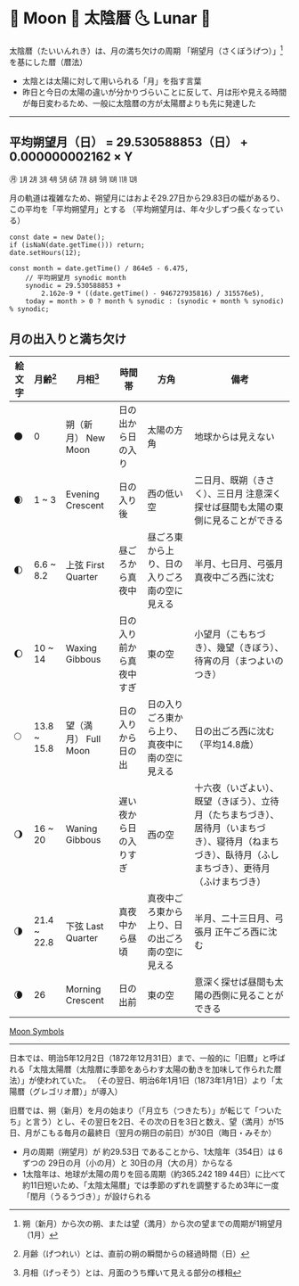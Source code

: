 # 🌚 Moon 🌛 太陰暦 🌜 Lunar 🌝

太陰暦（たいいんれき）は、月の満ち欠けの周期 「朔望月（さくぼうげつ）」[^1] を基にした暦（暦法）

[^1]:朔（新月）から次の朔、または望（満月）から次の望までの周期が1朔望月（1月）

* 太陰とは太陽に対して用いられる「月」を指す言葉
* 昨日と今日の太陽の違いが分かりづらいことに反して、月は形や見える時間が毎日変わるため、一般に太陰暦の方が太陽暦よりも先に発達した

___

## 平均朔望月（日） = 29.530588853（日） + 0.000000002162 × Y

㊊ ㋀ ㋁ ㋂ ㋃ ㋄ ㋅ ㋆ ㋇ ㋈ ㋉ ㋊ ㋋

月の軌道は複雑なため、朔望月にはおよそ29.27日から29.83日の幅があるり、この平均を「平均朔望月」とする
（平均朔望月は、年々少しずつ長くなっている）

```
const date = new Date();
if (isNaN(date.getTime())) return;
date.setHours(12);

const month = date.getTime() / 864e5 - 6.475,
    // 平均朔望月 synodic month
    synodic = 29.530588853 +
        2.162e-9 * ((date.getTime() - 946727935816) / 315576e5),
    today = month > 0 ? month % synodic : (synodic + month % synodic) % synodic;
```

## 月の出入りと満ち欠け

| 絵文字 | 月齢[^2] | 月相[^3] | 時間帯 | 方角 | 備考 |
| ---- | ---- | ---- | ---- | ---- | ---- |
| 🌑 | 0 | 朔（新月） New Moon | 日の出から日の入り | 太陽の方角 | 地球からは見えない |
| 🌒 | 1 ~ 3 | Evening Crescent | 日の入り後 | 西の低い空 | 二日月、既朔（きさく）、三日月 注意深く探せば昼間も太陽の東側に見ることができる |
| 🌓 | 6.6 ~ 8.2 | 上弦 First Quarter | 昼ごろから真夜中 | 昼ごろ東から上り、日の入りごろ南の空に見える | 半月、七日月、弓張月 真夜中ごろ西に沈む |
| 🌔 | 10 ~ 14 | Waxing Gibbous | 日の入り前から真夜中すぎ | 東の空 | 小望月（こもちづき）、幾望（きぼう）、待宵の月（まつよいのつき） |
| 🌕 | 13.8 ~ 15.8 | 望（満月） Full Moon | 日の入りから日の出 | 日の入りごろ東から上り、真夜中に南の空に見える | 日の出ごろ西に沈む（平均14.8歳） |
| 🌖 | 16 ~ 20 | Waning Gibbous | 遅い夜から日の入りすぎ | 西の空 | 十六夜（いざよい）、既望（きぼう）、立待月（たちまちづき）、居待月（いまちづき）、寝待月（ねまちづき）、臥待月（ふしまちづき）、更待月（ふけまちづき） |
| 🌗 | 21.4 ~ 22.8 | 下弦 Last Quarter | 真夜中から昼頃 | 真夜中ごろ東から上り、日の出ごろ南の空に見える | 半月、二十三日月、弓張月 正午ごろ西に沈む |
| 🌘 | 26 | Morning Crescent | 日の出前 | 東の空 | 意深く探せば昼間も太陽の西側に見ることができる |

[^2]:月齢（げつれい）とは、直前の朔の瞬間からの経過時間（日）
[^3]:月相（げっそう）とは、月面のうち輝いて見える部分の様相

[Moon Symbols](https://symbl.cc/en/collections/moon/)

***

日本では、明治5年12月2日（1872年12月31日）まで、一般的に「旧暦」と呼ばれる「太陰太陽暦（太陰暦に季節をあらわす太陽の動きを加味して作られた暦法）」が使われていた。
（その翌日、明治6年1月1日（1873年1月1日）より「太陽暦（グレゴリオ暦）」が導入）

旧暦では、朔（新月）を月の始まり（「月立ち（つきたち）」が転じて「ついたち」と言う）とし、その翌日を2日、その次の日を3日と数え、望（満月）が15日、月がこもる毎月の最終日（翌月の朔日の前日）が30日（晦日・みそか）

* 月の周期（朔望月）が 約29.53日 であることから、1太陰年（354日）は 6ずつの 29日の月（小の月）と 30日の月（大の月）からなる
* 1太陰年は、地球が太陽の周りを回る周期（約365.242 189 44日）に比べて約11日短いため、「太陰太陽暦」では季節のずれを調整するため3年に一度「閏月（うるうづき）」が設けられる